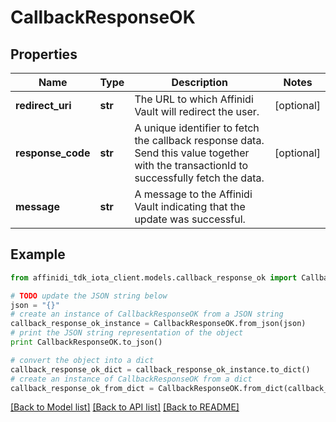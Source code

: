 # CallbackResponseOK

## Properties

| Name              | Type    | Description                                                                                                                              | Notes      |
| ----------------- | ------- | ---------------------------------------------------------------------------------------------------------------------------------------- | ---------- |
| **redirect_uri**  | **str** | The URL to which Affinidi Vault will redirect the user.                                                                                  | [optional] |
| **response_code** | **str** | A unique identifier to fetch the callback response data. Send this value together with the transactionId to successfully fetch the data. | [optional] |
| **message**       | **str** | A message to the Affinidi Vault indicating that the update was successful.                                                               |

## Example

```python
from affinidi_tdk_iota_client.models.callback_response_ok import CallbackResponseOK

# TODO update the JSON string below
json = "{}"
# create an instance of CallbackResponseOK from a JSON string
callback_response_ok_instance = CallbackResponseOK.from_json(json)
# print the JSON string representation of the object
print CallbackResponseOK.to_json()

# convert the object into a dict
callback_response_ok_dict = callback_response_ok_instance.to_dict()
# create an instance of CallbackResponseOK from a dict
callback_response_ok_from_dict = CallbackResponseOK.from_dict(callback_response_ok_dict)
```

[[Back to Model list]](../README.md#documentation-for-models) [[Back to API list]](../README.md#documentation-for-api-endpoints) [[Back to README]](../README.md)
